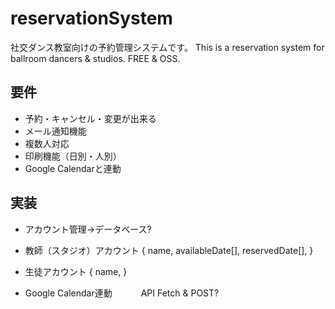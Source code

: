 # reservationSystem
社交ダンス教室向けの予約管理システムです。
This is a reservation system for ballroom dancers &amp; studios. FREE &amp; OSS.


## 要件
* 予約・キャンセル・変更が出来る
* メール通知機能
* 複数人対応
* 印刷機能（日別・人別）
* Google Calendarと連動


## 実装
* アカウント管理→データベース?
- 教師（スタジオ）アカウント
  {
    name,
    availableDate[],
    reservedDate[],
  }

- 生徒アカウント
  {
    name,
  }

* Google Calendar連動
　　　API Fetch & POST?
